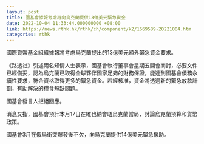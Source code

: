 ```yaml
---
layout: post
title: 國基會據報考慮再向烏克蘭提供13億美元緊急資金
date: 2022-10-04 11:33:44.000000000 +08:00
link: https://news.rthk.hk/rthk/ch/component/k2/1669589-20221004.htm
categories: rthk
---
```


國際貨幣基金組織據報將考慮烏克蘭提出的13億美元額外緊急資金要求。

《路透社》引述兩名知情人士表示，國基會執行董事會星期五開會商討，必要文件已經備妥，認為烏克蘭已取得全球夥伴國家足夠的財務保證，能達到國基會債務永續性要求，符合資格取得更多的緊急資金。若經核准，資金將透過新的緊急放款計劃，有助解決的糧食短缺問題。

國基會發言人拒絕回應。

消息又指，國基會預計本月17日在維也納會晤烏克蘭當局，討論烏克蘭預算和貨幣政策。

國基會3月在俄烏衝突爆發後不欠，向烏克蘭提供14億美元緊急援助。
